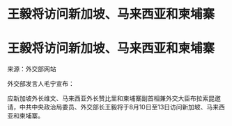 # 王毅将访问新加坡、马来西亚和柬埔寨

# 王毅将访问新加坡、马来西亚和柬埔寨

来源：外交部网站

外交部发言人毛宁宣布：

应新加坡外长维文、马来西亚外长赞比里和柬埔寨副首相兼外交大臣布拉索昆邀请，中共中央政治局委员、外交部长王毅将于8月10日至13日访问新加坡、马来西亚和柬埔寨。


